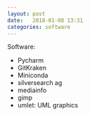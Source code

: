 ```yaml
---
layout: post
date:   2018-01-08 13:31
categories: software
---
```


Software:

* Pycharm
* GitKraken
* Miniconda
* silversearch ag
* mediainfo
* gimp
* umlet: UML graphics

